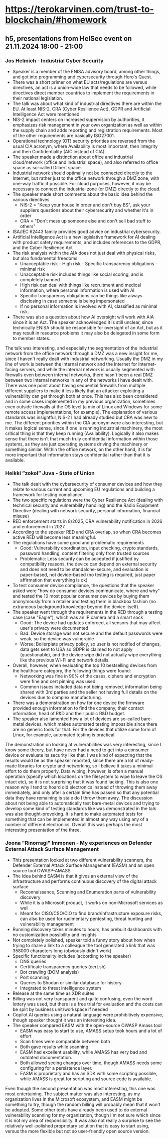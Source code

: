 # https://terokarvinen.com/trust-to-blockchain/#homework
## h5, presentations from HelSec event on 21.11.2024 18:00 - 21:00
### Jos Helmich - Industrial Cyber Security

* Speaker is a member of the ENISA advisory board, among other things, and got into programming and cybersecurity through Hero's Quest.
* There was a short primer on what EU acts/regulations are versus directives, an act is a union-wide law that needs to be followed, while directives direct member countries to implement the requirements in their national legislation.
* The talk was about what kind of industrial directives there are within the EU. At least NIS-2, CRA (Cyber Resilience Act), GDPR and Artificial Intelligence Act were mentioned
* NIS-2 impact centers on increased supervision by authorities, it emphasizes risk management in your own organization as well as within the supply chain and adds reporting and registration requirements. Most of the other requirements are basically ISO27001.
* Operational technology (OT) security priorities are reversed from the usual CIA acronym, where Availability is most important, then Integrity and then Confidentiality (AIC instead of CIA).
* The speaker made a distinction about office and industrial cloud/network (office and industrial space), and also referred to office space as so-called Dilbert space.
* Industrial network should optimally not be connected directly to the Internet, but rather just to the office network through a DMZ zone, with one-way traffic if possible. For cloud purposes, however, it may be necessary to connect the industrial zone (or DMZ) directly to the cloud.
* The speaker made short comments about the basic idea behind the various directives
  * NIS-2 = "Keep your house in order and don't buy BS", ask your suppliers questions about their cybersecurity and whether it's in order
  * CRA = "Don't mess up someone else and don't sell bad stuff to others"
* ISA/IEC 62443 family provides good advice on industrial cybersecurity.
* Artificial Intelligence Act is a new legislative framework for AI dealing with product safety requirements, and includes references to the GDPR, and the Cyber Resilience Act
* The risk analysis within the AIA does not just deal with physical risks, but also fundamental freedoms
  * Unacceptable risk - High risk - Specific transparency obligations - minimal risk
  * Unacceptable risk includes things like social scoring, and is completely banned
  * High risk can deal with things like recruitment and medical information, where personal information is used with AI
  * Specific transparency obligations can be things like always disclosing in case someone is being impersonated
  * If no personal information is involved with AI, classified as minimal risk.
* There was also a question about how AI oversight will work with AIA since it is an Act. The speaker acknowledged it is still unclear, since technically ENISA should be responsible for oversight of an Act, but as it may result in resource problems it may also be delegated in some form to member states. 

The talk was interesting, and especially the segmentation of the industrial network from the office network through a DMZ was a new insight for me, since I haven't really dealt with industrial networking. Usually the DMZ in my line of work is between the internal network and the Internet for Internet-facing servers, and while the internal network is usually segmented with firewalls even between internal networks, there hasn't been a real DMZ between two internal networks in any of the networks I have dealt with.
There was one point about having sequential firewalls from multiple different suppliers to make it less likely that an attacker exploiting a vulnerability can get through both at once. This has also been considered and in some cases implemented in my previous organization, sometimes even outside firewalls at the OS level (a mix of Linux and Windows for some remote access implementations, for example).
The explanation of various standards was insightful, NIS-2 I had already studied but CRA was new to me.
The different priorities within the CIA acronym were also interesting, but it makes logical sense, since if one is running industrial machinery, the most critical thing is that they keep running (Availability). Logically it also makes sense that there isn't that much truly confidential information within those systems, as they are just operating systems driving the machinery or something similar. Within the office network, on the other hand, it is far more important that information stays confidential rather than that it is available.

### Heikki ”zokol” Juva - State of Union

* The talk dealt with the cybersecurity of consumer devices and how they relate to various current and upcoming EU regulations and building a framework for testing compliance.
* The two specific regulations were the Cyber Resilience Act (dealing with technical security and vulnerability handling) and the Radio Equipment Directive (dealing with network security, personal information, financial misuse)
* RED enforcement starts in 8/2025, CRA vulnerability notification in 2026 and enforcement in 2027.
* According to the speaker RED and CRA overlap, so when CRA becomes active RED will become less meaningful.
* The regulations have some good and problematic requirements
  * Good: Vulnerability coordination, input checking, crypto standards, password handling, content filtering only from trusted sources
  * Problematic: Less security can be accepted if justified by compatibility reasons, the device can depend on external security and does not need to be standalone-secure, and evaluation is paper-based, not device-based (no testing is required, just paper affirmation that everything is ok) 
* To test consumer device compliance, the questions that the speaker asked were "how do consumer devices communicate, where and why" and tested the 10 most popular consumer devices by buying them anonymously from a retailer and testing them in blackbox fashion (no extraneous background knowledge beyond the device itself).
* The speaker went through the requirements in the RED through a testing case (case "Eagle"), which was an IP camera and a smart sock
  * Good: The device had updates enforced, all sensors that may affect user's privacy were documented
  * Bad: Device storage was not secure and the default passwords were weak, so the device was vulnerable
  * Worse: Boilerplate privacy policy, so user is not notified of changes, data gets sent to USA so GDPR is claimed to not apply (questionable), and the device wipe did not actually wipe everything like the previous Wi-Fi and network details.
* Overall, however, when evaluating the top 10 bestselling devices from the healthcare category, the following things were found:
  * Networking was fine in 90% of the cases, ciphers and encryption were fine and cert pinning was used.
  * Common issues included data not being removed, information being shared with 3rd parties and the seller not having full details on the devices due to complex manufacturing.
* There was a demonstration on how for one device the firmware provided enough information to find the company, their contact information, head of R&D and their public R&D budget.
* The speaker also lamented how a lot of devices are so-called bare-metal devices, which makes automated testing impossible since there are no generic tools for that. For the devices that utilize some form of Linux, for example, automated testing is practical.

The demonstration on looking at vulnerabilities was very interesting, since I know some theory, but have never had a need to get into a consumer device or evaluate its security like that.
I was kind of expecting that the results would be as the speaker reported, since there are a lot of ready-made libraries for crypto and networking, so I believe it takes a minimal effort to do them properly.
Data wiping, however, is often a manual operation (specify which locations on the filesystem to wipe to leave the OS intact etc), so it is not surprising that it was found lacking. This is also one reason why I tend to hoard old electronics instead of throwing them away immediately, and only after a certain time has passed so that any potential data they have remaining is stale do I throw them away.
The discussion about not being able to automatically test bare-metal devices and trying to develop some kind of testing standards like was demonstrated in the talk was also thought-provoking. It is hard to make automated tests for something that can be implemented in almost any way using any of a number of different electronics.
Overall this was perhaps the most interesting presentation of the three.

### Joona "Rinorragi" Immonen - My experiences on Defender External Attack Surface Management

* This presentation looked at two different vulnerability scanners, the Defender External Attack Surface Management (EASM) and an open source tool OWASP-AMASS
* The idea behind EASM is that it gives an external view of the infrastructure and performs continuous discovery of the digital attack surface
  * Reconnaissance, Scanning and Enumeration parts of vulnerability discovery
  * While it is a Microsoft product, it works on non-Microsoft services as well
  * Meant for CISO/CSO/CIO to find brand/infrastructure exposure risks, can also be used for rudimentary pentesting, threat hunting and vulnerability management
* Running discovery takes minutes to hours, has prebuilt dashboards with no customization possibility and insights
* Not completely polished, speaker told a funny story about how when trying to share a link to a colleague the tool generated a link that was 358000 characters long (obviously didn't work)
* Specific functionality includes (according to the speaker)
  * DNS queries
  * Certificate transparency queries (cert.sh)
  * Bot crawling (DOM analysis)
  * Port scanning
  * Queries to Shodan or similar database for history
  * Integrated to threat intelligence system
* Release at the same time as XDR suites
* Billing was not very transparent and quite confusing, even the word lottery was used, but there is a free trial for evaluation and the costs can be split by business unit/workspace if needed
* Copilot AI queries using a natural language were prohibitively expensive, though speaker thought it was an interesting idea.
* The speaker compared EASM with the open-source OWASP Amass tool
  * EASM was easy to start to use, AMASS setup took hours and a lot of effort
  * Scan times were comparable between both
  * Both gave results while scanning
  * EASM had excellent usability, while AMASS has very bad and outdated documentation.
  * Both allowed seeing changes over time, though AMASS needs some configuring for a persistence layer.
  * EASM is proprietary and has an SDK with some scripting possible, while AMASS is great for scripting and source code is available.
 
Even though the second presentation was most interesting, this one was most entertaining. The subject matter was also interesting, as my organization lives in the Microsoft ecosystem, and EASM might be something to try, though the random billing will probably mean that it won't be adopted. Some other tools have already been used to do external vulnerability scanning for my organization, though I'm not sure which since it is not my area of responsibility.
It was also not really a surprise to see the relatively well-polished proprietary solution that is easy to start using, versus the more flexible but not so user-friendly open source version.
